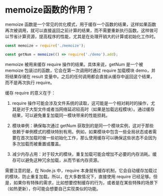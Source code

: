 # memoize函数的作用？


memoize 函数是一个常见的优化模式，用于缓存一个函数的结果，这样如果函数再次被调用，就可以直接返回之前计算的结果，而不需要重新执行函数。这样做可以节省计算资源，提高程序的性能，尤其是在处理开销大的计算或初始化工作时。

```js
const memoize = require('./memoize');

const getNum = memoize(() => require('./demo').add);
```

memoize 被用来缓存 require 操作的结果。具体来说，getNum 是一个被 memoize 包装过的函数，它会在第一次调用时通过 require 加载模块 demo，并将结果存储在 result 变量中。之后的任何调用都会直接从缓存中返回这个结果，而不是再次执行 require。

缓存 require 的意义在于：

1. require 操作可能会涉及文件系统的读取，这可能是一个相对耗时的操作，尤其是对于大型文件或者当网络延迟较高时（如果是加载远程模块）。通过缓存结果，可以避免重复加载同一模块带来的性能损耗。
2. 模块单例：确保每次通过 getNum 获取到的是同一个模块实例，这对于那些依赖于单例模式的模块特别有用。例如，如果模块中包含一些全局状态或者需要在首次加载时做一些初始化工作，那么使用缓存可以确保这些状态不会因为多次加载而被重置或覆盖。

3. 减少内存占用：对于较大的模块，重复加载可能会增加不必要的内存消耗。缓存可以避免这种冗余加载，从而节省内存资源。

需要注意的是，在 Node.js 中，require 本身就有缓存机制，它会自动缓存加载过的模块，防止重复加载。所以，在大多数情况下，直接使用 require 已经足够。但是，如果你有特殊的需求，比如想要控制缓存的行为，或者是在某些特殊的场景下（如热更新），你可能会想要自己实现类似的功能。